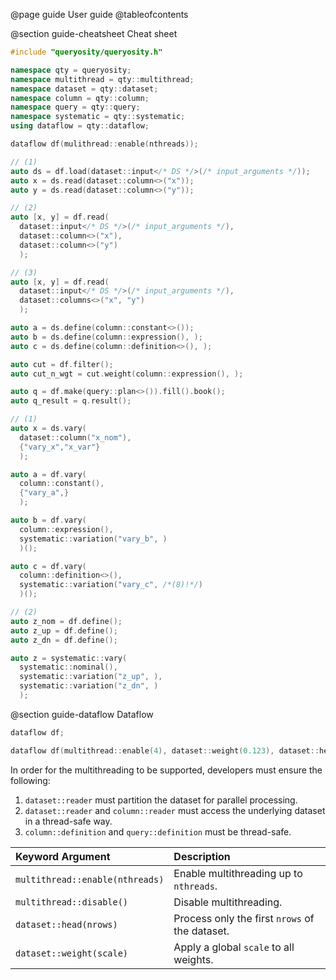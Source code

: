 @page guide User guide
@tableofcontents

@section guide-cheatsheet Cheat sheet

```cpp
#include "queryosity/queryosity.h"

namespace qty = queryosity;
namespace multithread = qty::multithread;
namespace dataset = qty::dataset;
namespace column = qty::column;
namespace query = qty::query;
namespace systematic = qty::systematic;
using dataflow = qty::dataflow;
```

```cpp
dataflow df(mulithread::enable(nthreads));
```

```cpp
// (1)
auto ds = df.load(dataset::input</* DS */>(/* input_arguments */));
auto x = ds.read(dataset::column<>("x"));
auto y = ds.read(dataset::column<>("y"));

// (2)
auto [x, y] = df.read(
  dataset::input</* DS */>(/* input_arguments */),
  dataset::column<>("x"),
  dataset::column<>("y")
  );

// (3)
auto [x, y] = df.read(
  dataset::input</* DS */>(/* input_arguments */),
  dataset::columns<>("x", "y")
  );
```

```cpp
auto a = ds.define(column::constant<>());
auto b = ds.define(column::expression(), );
auto c = ds.define(column::definition<>(), );
```

```cpp
auto cut = df.filter();
auto cut_n_wgt = cut.weight(column::expression(), );
```

```cpp
auto q = df.make(query::plan<>()).fill().book();
auto q_result = q.result();
```

```cpp
// (1)
auto x = ds.vary(
  dataset::column("x_nom"),
  {"vary_x","x_var"}
  );

auto a = df.vary(
  column::constant(),
  {"vary_a",}
  );

auto b = df.vary(
  column::expression(),
  systematic::variation("vary_b", )
  )();

auto c = df.vary(
  column::definition<>(),
  systematic::variation("vary_c", /*(8)!*/)
  )();

// (2)
auto z_nom = df.define();
auto z_up = df.define();
auto z_dn = df.define();

auto z = systematic::vary(
  systematic::nominal(), 
  systematic::variation("z_up", ), 
  systematic::variation("z_dn", )
  );

```

@section guide-dataflow Dataflow

```cpp
dataflow df;
```

```cpp
dataflow df(multithread::enable(4), dataset::weight(0.123), dataset::head(100));
```

In order for the multithreading to be supported, developers must ensure the following:

1. `dataset::reader` must partition the dataset for parallel processing.
2. `dataset::reader` and `column::reader` must access the underlying dataset in a thread-safe way.
3. `column::definition` and `query::definition` must be thread-safe.

| Keyword Argument | Description |
| :--- | :--- |
| `multithread::enable(nthreads)` | Enable multithreading up to `nthreads`. |
| `multithread::disable()` | Disable multithreading. |
| `dataset::head(nrows)` | Process only the first `nrows` of the dataset. |
| `dataset::weight(scale)` | Apply a global `scale` to all weights. |